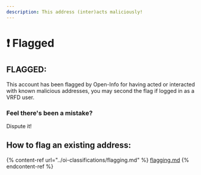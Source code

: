 ```yaml
---
description: This address (inter)acts maliciously!
---
```


# ❗ Flagged

## **FLAGGED:**

This account has been flagged by Open-Info for having acted or interacted with known malicious addresses, you may second the flag if logged in as a VRFD user.&#x20;

### Feel there's been a mistake?

Dispute it!

## How to flag an existing address:

{% content-ref url="../oi-classifications/flagging.md" %}
[flagging.md](../oi-classifications/flagging.md)
{% endcontent-ref %}
